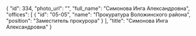 {
    "id": 334,
    "photo_url": "",
    "full_name": "Симонова Инга Александровна",
    "offices": [
        {
            "id": "05-05",
            "name": "Прокуратура Воложинского района",
            "position": "Заместитель прокурора"
        }
    ],
    "title": "Симонова Инга Александровна"
}